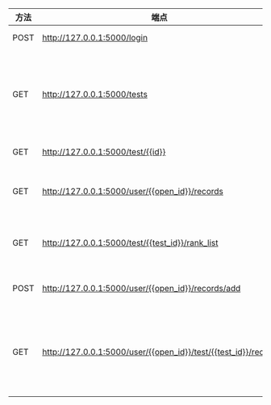 | 方法   | 端点                                                             | 参数                                  | 说明                   |
|------|----------------------------------------------------------------|-------------------------------------|----------------------|
| POST | http://127.0.0.1:5000/login                                    | code:用户的code                        | 获取openid             |
| GET  | http://127.0.0.1:5000/tests                                    | has_items(可选):True or False,获取每题的题目 | 获取所有题目,包括题项以及封面等信息   |
| GET  | http://127.0.0.1:5000/test/{{id}}                              | id:test的id                          | 获得单个题目               |
| GET  | http://127.0.0.1:5000/user/{{open_id}}/records                 | open_id                             | 获得用户所有答题记录           |
| GET  | http://127.0.0.1:5000/test/{{test_id}}/rank_list               | score:测试结果分数                        | 答题结束后获得排行榜           |
| POST | http://127.0.0.1:5000/user/{{open_id}}/records/add             | test_id<br/>item_id                 | 录音结束后传输              |
| GET  | http://127.0.0.1:5000/user/{{open_id}}/test/{{test_id}}/record |                                     | 获得特定题目的答题记录,在答题结束后请求 |

